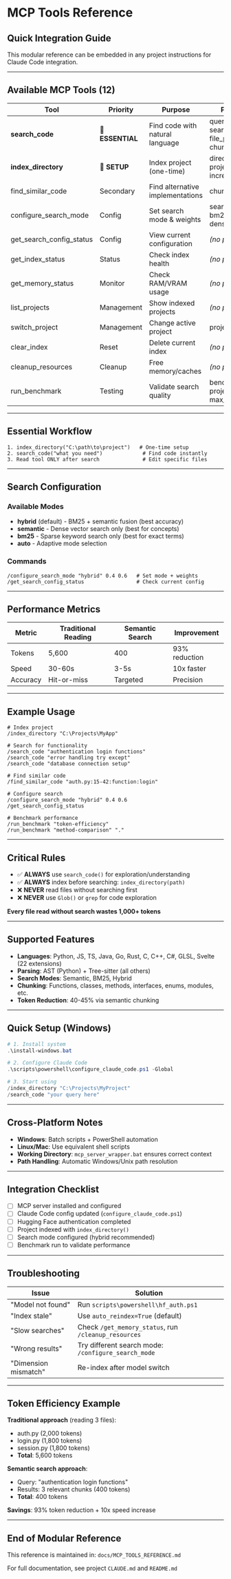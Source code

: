 # MCP Tools Reference

## Quick Integration Guide

This modular reference can be embedded in any project instructions for Claude Code integration.

---

## Available MCP Tools (12)

| Tool | Priority | Purpose | Parameters |
|------|----------|---------|------------|
| **search_code** | 🔴 **ESSENTIAL** | Find code with natural language | query, k=5, search_mode, file_pattern, chunk_type |
| **index_directory** | 🔴 **SETUP** | Index project (one-time) | directory_path, project_name, incremental=True |
| find_similar_code | Secondary | Find alternative implementations | chunk_id, k=5 |
| configure_search_mode | Config | Set search mode & weights | search_mode, bm25_weight=0.4, dense_weight=0.6 |
| get_search_config_status | Config | View current configuration | *(no parameters)* |
| get_index_status | Status | Check index health | *(no parameters)* |
| get_memory_status | Monitor | Check RAM/VRAM usage | *(no parameters)* |
| list_projects | Management | Show indexed projects | *(no parameters)* |
| switch_project | Management | Change active project | project_path |
| clear_index | Reset | Delete current index | *(no parameters)* |
| cleanup_resources | Cleanup | Free memory/caches | *(no parameters)* |
| run_benchmark | Testing | Validate search quality | benchmark_type, project_path, max_instances=3 |

---

## Essential Workflow

```
1. index_directory("C:\path\to\project")   # One-time setup
2. search_code("what you need")             # Find code instantly
3. Read tool ONLY after search              # Edit specific files
```

---

## Search Configuration

### Available Modes

- **hybrid** (default) - BM25 + semantic fusion (best accuracy)
- **semantic** - Dense vector search only (best for concepts)
- **bm25** - Sparse keyword search only (best for exact terms)
- **auto** - Adaptive mode selection

### Commands

```
/configure_search_mode "hybrid" 0.4 0.6   # Set mode + weights
/get_search_config_status                 # Check current config
```

---

## Performance Metrics

| Metric | Traditional Reading | Semantic Search | Improvement |
|--------|---------------------|-----------------|-------------|
| Tokens | 5,600 | 400 | 93% reduction |
| Speed | 30-60s | 3-5s | 10x faster |
| Accuracy | Hit-or-miss | Targeted | Precision |

---

## Example Usage

```
# Index project
/index_directory "C:\Projects\MyApp"

# Search for functionality
/search_code "authentication login functions"
/search_code "error handling try except"
/search_code "database connection setup"

# Find similar code
/find_similar_code "auth.py:15-42:function:login"

# Configure search
/configure_search_mode "hybrid" 0.4 0.6
/get_search_config_status

# Benchmark performance
/run_benchmark "token-efficiency"
/run_benchmark "method-comparison" "."
```

---

## Critical Rules

- ✅ **ALWAYS** use `search_code()` for exploration/understanding
- ✅ **ALWAYS** index before searching: `index_directory(path)`
- ❌ **NEVER** read files without searching first
- ❌ **NEVER** use `Glob()` or `grep` for code exploration

**Every file read without search wastes 1,000+ tokens**

---

## Supported Features

- **Languages**: Python, JS, TS, Java, Go, Rust, C, C++, C#, GLSL, Svelte (22 extensions)
- **Parsing**: AST (Python) + Tree-sitter (all others)
- **Search Modes**: Semantic, BM25, Hybrid
- **Chunking**: Functions, classes, methods, interfaces, enums, modules, etc.
- **Token Reduction**: 40-45% via semantic chunking

---

## Quick Setup (Windows)

```powershell
# 1. Install system
.\install-windows.bat

# 2. Configure Claude Code
.\scripts\powershell\configure_claude_code.ps1 -Global

# 3. Start using
/index_directory "C:\Projects\MyProject"
/search_code "your query here"
```

---

## Cross-Platform Notes

- **Windows**: Batch scripts + PowerShell automation
- **Linux/Mac**: Use equivalent shell scripts
- **Working Directory**: `mcp_server_wrapper.bat` ensures correct context
- **Path Handling**: Automatic Windows/Unix path resolution

---

## Integration Checklist

- [ ] MCP server installed and configured
- [ ] Claude Code config updated (`configure_claude_code.ps1`)
- [ ] Hugging Face authentication completed
- [ ] Project indexed with `index_directory()`
- [ ] Search mode configured (hybrid recommended)
- [ ] Benchmark run to validate performance

---

## Troubleshooting

| Issue | Solution |
|-------|----------|
| "Model not found" | Run `scripts\powershell\hf_auth.ps1` |
| "Index stale" | Use `auto_reindex=True` (default) |
| "Slow searches" | Check `/get_memory_status`, run `/cleanup_resources` |
| "Wrong results" | Try different search mode: `/configure_search_mode` |
| "Dimension mismatch" | Re-index after model switch |

---

## Token Efficiency Example

**Traditional approach** (reading 3 files):
- auth.py (2,000 tokens)
- login.py (1,800 tokens)
- session.py (1,800 tokens)
- **Total**: 5,600 tokens

**Semantic search approach**:
- Query: "authentication login functions"
- Results: 3 relevant chunks (400 tokens)
- **Total**: 400 tokens

**Savings**: 93% token reduction + 10x speed increase

---

## End of Modular Reference

This reference is maintained in: `docs/MCP_TOOLS_REFERENCE.md`

For full documentation, see project `CLAUDE.md` and `README.md`
